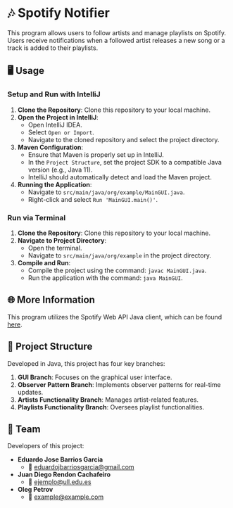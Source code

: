 # 🎶 Spotify Notifier

This program allows users to follow artists and manage playlists on Spotify. Users receive notifications when a followed artist releases a new song or a track is added to their playlists.

## 🖥️ Usage

### Setup and Run with IntelliJ
1. **Clone the Repository**: Clone this repository to your local machine.
2. **Open the Project in IntelliJ**:
    - Open IntelliJ IDEA.
    - Select `Open or Import`.
    - Navigate to the cloned repository and select the project directory.
3. **Maven Configuration**:
    - Ensure that Maven is properly set up in IntelliJ.
    - In the `Project Structure`, set the project SDK to a compatible Java version (e.g., Java 11).
    - IntelliJ should automatically detect and load the Maven project.
4. **Running the Application**:
    - Navigate to `src/main/java/org/example/MainGUI.java`.
    - Right-click and select `Run 'MainGUI.main()'`.

### Run via Terminal
1. **Clone the Repository**: Clone this repository to your local machine.
2. **Navigate to Project Directory**:
    - Open the terminal.
    - Navigate to `src/main/java/org/example` in the project directory.
3. **Compile and Run**:
    - Compile the project using the command: `javac MainGUI.java`.
    - Run the application with the command: `java MainGUI`.

## 🌐 More Information

This program utilizes the Spotify Web API Java client, which can be found [here](https://github.com/spotify-web-api-java/spotify-web-api-java/tree/master).

## 🚀 Project Structure

Developed in Java, this project has four key branches:
1. **GUI Branch**: Focuses on the graphical user interface.
2. **Observer Pattern Branch**: Implements observer patterns for real-time updates.
3. **Artists Functionality Branch**: Manages artist-related features.
4. **Playlists Functionality Branch**: Oversees playlist functionalities.

## 👥 Team

Developers of this project:
- **Eduardo Jose Barrios Garcia**
  - 📧 [eduardojbarriosgarcia@gmail.com](mailto:eduardojbarriosgarcia@gmail.com)
- **Juan Diego Rendon Cachafeiro**
  - 📧 [ejemplo@ull.edu.es](mailto:ejemplo@ull.edu.es)
- **Oleg Petrov**
  - 📧 [example@example.com](mailto:example@example.com)

